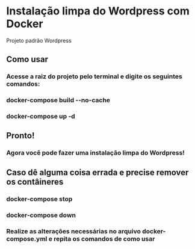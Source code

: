 # Instalação limpa do Wordpress com Docker
Projeto padrão Wordpress

## Como usar
### Acesse a raiz do projeto pelo terminal e digite os seguintes comandos:
### docker-compose build --no-cache
### docker-compose up -d

## Pronto!
### Agora você pode fazer uma instalação limpa do Wordpress!

## Caso dê alguma coisa errada e precise remover os contâineres
### docker-compose stop
### docker-compose down 
### Realize as alterações necessárias no arquivo docker-compose.yml e repita os comandos de como usar


